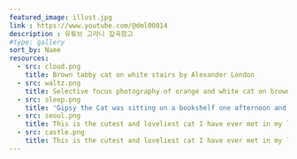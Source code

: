 ```yaml
---
featured_image: illust.jpg
link : https://www.youtube.com/@dml00014
description : 유튜브 고라니 잡곡창고
#type: gallery
sort_by: Name
resources:
  - src: cloud.png
    title: Brown tabby cat on white stairs by Alexander London
  - src: waltz.png
    title: Selective focus photography of orange and white cat on brown table by Amber Kipp
  - src: sleep.png
    title: 'Gipsy the Cat was sitting on a bookshelf one afternoon and just stared right at me, kinda saying: “Will you take a picture already?”'
  - src: seoul.png
    title: This is the cutest and loveliest cat I have ever met in my life. He is BU BU, a cat with 6 fingers, which is unusual, but in fact, smarter than any cat. He meows every time he sees me, and jumps to my bed and sits with me.
  - src: castle.png
    title: This is the cutest and loveliest cat I have ever met in my life. He is BU BU, a cat with 6 fingers, which is unusual, but in fact, smarter than any cat. He meows every time he sees me, and jumps to my bed and sits with me.
---
```

